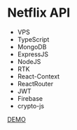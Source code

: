 # Netflix API

- VPS
- TypeScript
- MongoDB
- ExpressJS
- NodeJS
- RTK
- React-Context
- ReactRouter
- JWT
- Firebase
- crypto-js

[DEMO](http://62.113.108.250/)
